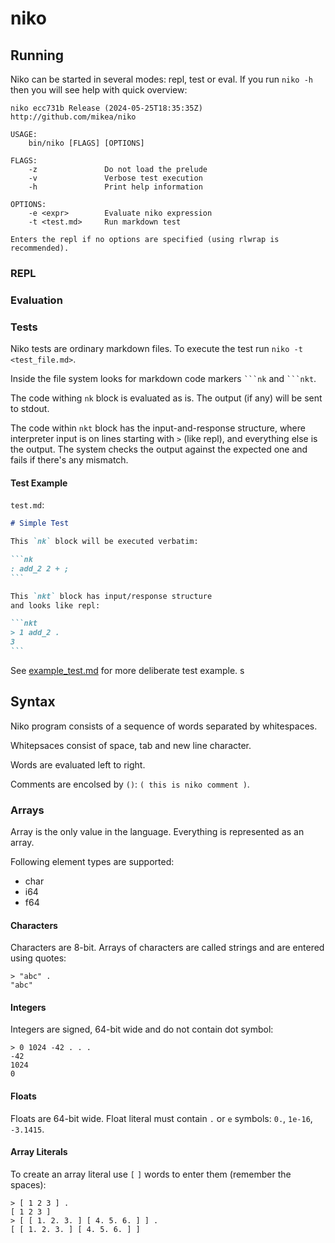 # niko

## Running

Niko can be started in several modes: repl, test or eval.
If you run `niko -h` then you will see help with quick overview:

```text
niko ecc731b Release (2024-05-25T18:35:35Z) http://github.com/mikea/niko

USAGE:
    bin/niko [FLAGS] [OPTIONS]

FLAGS:
    -z               Do not load the prelude
    -v               Verbose test execution
    -h               Print help information

OPTIONS:
    -e <expr>        Evaluate niko expression
    -t <test.md>     Run markdown test

Enters the repl if no options are specified (using rlwrap is recommended).
```

### REPL

### Evaluation

### Tests

Niko tests are ordinary markdown files. To execute the test run `niko -t <test_file.md>`.

Inside the file system looks for markdown code markers `` ```nk `` and `` ```nkt ``.

The code withing `nk` block is evaluated as is.
The output (if any) will be sent to stdout.

The code within `nkt` block has the input-and-response structure,
where interpreter input is on lines starting with `>` (like repl), and everything else is the output. The system checks the output against the expected one and fails if there's any mismatch.

#### Test Example

`test.md`:

````md
# Simple Test

This `nk` block will be executed verbatim:

```nk
: add_2 2 + ;
```

This `nkt` block has input/response structure
and looks like repl:

```nkt
> 1 add_2 .
3
```

````

See [example_test.md](example_test.md) for more
deliberate test example.
s

## Syntax

Niko program consists of a sequence of words separated by whitespaces. 

Whitepsaces consist of space, tab and new line character.

Words are evaluated left to right.

Comments are encolsed by `()`: `( this is niko comment )`.

### Arrays

Array is the only value in the language. Everything is represented as an array.

Following element types are supported:

- char
- i64
- f64

#### Characters

Characters are 8-bit.
Arrays of characters are called strings and are entered using quotes:

```nkt
> "abc" .
"abc"
```

#### Integers

Integers are signed, 64-bit wide and do not
contain dot symbol: 

```nkt
> 0 1024 -42 . . .
-42
1024
0
```

#### Floats

Floats are 64-bit wide. Float literal must contain `.` or `e` symbols:
`0.`, `1e-16`, `-3.1415`.

#### Array Literals

To create an array literal use `[` `]` words to enter them (remember the spaces):

```nkt
> [ 1 2 3 ] .
[ 1 2 3 ]
> [ [ 1. 2. 3. ] [ 4. 5. 6. ] ] .
[ [ 1. 2. 3. ] [ 4. 5. 6. ] ]
```
